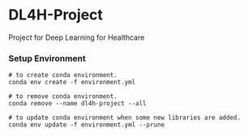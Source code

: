 # DL4H-Project
Project for Deep Learning for Healthcare

### Setup Environment
```shell
# to create conda environment.
conda env create -f environment.yml

# to remove conda environment.
conda remove --name dl4h-project --all

# to update conda environment when some new libraries are added.
conda env update -f environment.yml --prune
```
